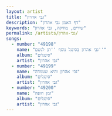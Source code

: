 ```yaml
---
layout: artist
title: "גבי אהרון"
description: "דף האמן גבי אהרון"
keywords: "שירים, מוזיקה, גבי אהרון"
permalink: /artists/גבי-אהרון/
songs:
  - number: "49198"
    name: "גבי אהרון בסינגל נוסף ''תן לגשם''"
    album: "סינגלים"
    artist: "גבי אהרון"
  - number: "49199"
    name: "גבי אהרון והיא שעמדה"
    album: "סינגלים"
    artist: "גבי אהרון"
  - number: "49200"
    name: "זמן חופה"
    album: "סינגלים"
    artist: "גבי אהרון"
---
```

